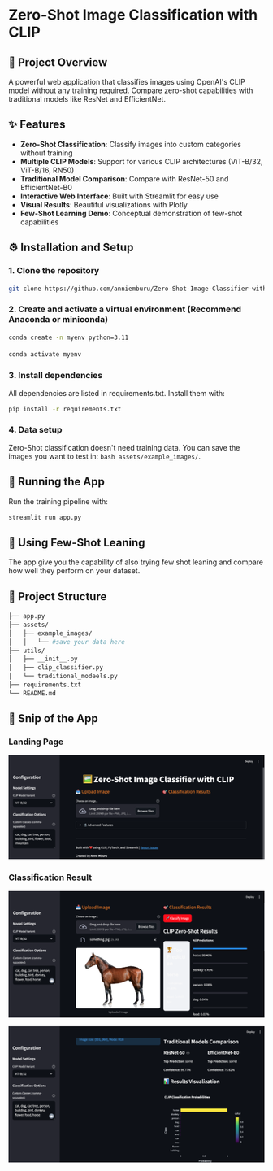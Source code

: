 # Zero-Shot Image Classification with CLIP

## 📌 Project Overview  
A powerful web application that classifies images using OpenAI's CLIP model without any training required. Compare zero-shot capabilities with traditional models like ResNet and EfficientNet.

## ✨ Features
- **Zero-Shot Classification**: Classify images into custom categories without training
- **Multiple CLIP Models**: Support for various CLIP architectures (ViT-B/32, ViT-B/16, RN50)
- **Traditional Model Comparison**: Compare with ResNet-50 and EfficientNet-B0
- **Interactive Web Interface**: Built with Streamlit for easy use
- **Visual Results**: Beautiful visualizations with Plotly
- **Few-Shot Learning Demo**: Conceptual demonstration of few-shot capabilities

## ⚙️ Installation and Setup  

### 1. Clone the repository
```bash
git clone https://github.com/anniemburu/Zero-Shot-Image-Classifier-with-CLIP
```

### 2. Create and activate a virtual environment (Recommend Anaconda or miniconda)
```bash
conda create -n myenv python=3.11

conda activate myenv
```

### 3. Install dependencies

All dependencies are listed in requirements.txt. Install them with:

```bash
pip install -r requirements.txt
```

### 4. Data setup

Zero-Shot classification doesn't need training data. You can save the images you want to test in:
```bash assets/example_images/```. 

## 🚀 Running the App 

Run the training pipeline with:

```bash
streamlit run app.py 
```

## 🚀 Using Few-Shot Leaning
The app give you the capability of also trying few shot leaning and compare how well they perform on your dataset. 


## 📂 Project Structure

```bash
├── app.py
├── assets/
│   ├── example_images/
│   │   └── #save your data here
├── utils/
│   ├── __init__.py
│   ├── clip_classifier.py
│   └── traditional_modeels.py               
├── requirements.txt
└── README.md

```

## 🔎 Snip of the App
### Landing Page
![Landing Page](./assets/app/landing_page.png)

### Classification Result

![Logo](./assets/app/classification_1.png)

![Logo](./assets/app/classification_2.png)
